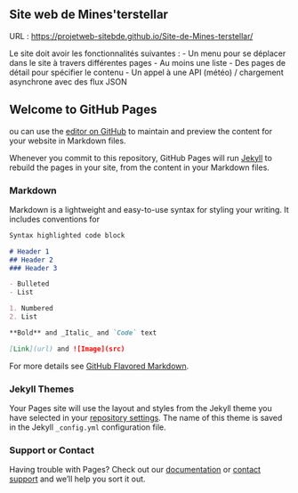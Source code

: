 ## Site web de Mines'terstellar

URL : https://projetweb-sitebde.github.io/Site-de-Mines-terstellar/

Le site doit avoir les fonctionnalités suivantes : 
	- Un menu pour se déplacer dans le site à travers différentes pages
	- Au moins une liste
	- Des pages de détail pour spécifier le contenu
	- Un appel à une API (météo) / chargement asynchrone avec des flux JSON

## Welcome to GitHub Pages

ou can use the [editor on GitHub](https://github.com/ProjetWeb-SiteBDE/Site-de-Mines-terstellar/edit/master/README.md) to maintain and preview the content for your website in Markdown files.

Whenever you commit to this repository, GitHub Pages will run [Jekyll](https://jekyllrb.com/) to rebuild the pages in your site, from the content in your Markdown files.

### Markdown

Markdown is a lightweight and easy-to-use syntax for styling your writing. It includes conventions for

```markdown
Syntax highlighted code block

# Header 1
## Header 2
### Header 3

- Bulleted
- List

1. Numbered
2. List

**Bold** and _Italic_ and `Code` text

[Link](url) and ![Image](src)
```

For more details see [GitHub Flavored Markdown](https://guides.github.com/features/mastering-markdown/).

### Jekyll Themes

Your Pages site will use the layout and styles from the Jekyll theme you have selected in your [repository settings](https://github.com/ProjetWeb-SiteBDE/Site-de-Mines-terstellar/settings). The name of this theme is saved in the Jekyll `_config.yml` configuration file.

### Support or Contact

Having trouble with Pages? Check out our [documentation](https://help.github.com/categories/github-pages-basics/) or [contact support](https://github.com/contact) and we’ll help you sort it out.
